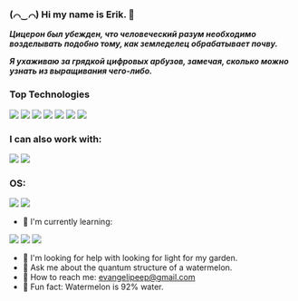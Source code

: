 ### (⌒‿⌒) Hi my name is Erik. 🍉 

***Цицерон был убежден, что человеческий разум необходимо возделывать подобно тому, как земледелец обрабатывает почву.***

***Я ухаживаю за грядкой цифровых арбузов, замечая, сколько можно узнать из выращивания чего-либо.***

### Top Technologies

<img src="https://img.shields.io/badge/React-aabbf1?style=for-the-badge&logo=React&logoColor=c43644" /> <img src="https://img.shields.io/badge/TypeScript-aabbf1?style=for-the-badge&logo=TypeScript&logoColor=c43644" /> <img src="https://img.shields.io/badge/Tailwind CSS-aabbf1?style=for-the-badge&logo=Tailwind CSS&logoColor=c43644" /> <img src="https://img.shields.io/badge/Framer-aabbf1?style=for-the-badge&logo=Framer&logoColor=c43644" /> <img src="https://img.shields.io/badge/HTML5-aabbf1?style=for-the-badge&logo=HTML5&logoColor=c43644" /> <img src="https://img.shields.io/badge/CSS3-aabbf1?style=for-the-badge&logo=CSS3&logoColor=c43644" /> <img src="https://img.shields.io/badge/JavaScript-aabbf1?style=for-the-badge&logo=JavaScript&logoColor=c43644" /> 

### I can also work with:

<img src="https://img.shields.io/badge/React Router-aabbf1?style=for-the-badge&logo=React Router&logoColor=c43644" /> <img src="https://img.shields.io/badge/Sass-aabbf1?style=for-the-badge&logo=Sass&logoColor=c43644" /> 

### OS:
<img src="https://img.shields.io/badge/Ubuntu-aabbf1?style=for-the-badge&logo=Ubuntu&logoColor=c43644" /> <img src="https://img.shields.io/badge/Windows-aabbf1?style=for-the-badge&logo=Windows&logoColor=c43644" />

- 🍉 I'm currently learning:

<img src="https://img.shields.io/badge/Docker-aabbf1?style=for-the-badge&logo=Docker&logoColor=c43644" /> <img src="https://img.shields.io/badge/NestJS-aabbf1?style=for-the-badge&logo=NestJS&logoColor=c43644" /> <img src="https://img.shields.io/badge/MongoDB-aabbf1?style=for-the-badge&logo=MongoDB&logoColor=c43644" />
- 🍉 I'm looking for help with looking for light for my garden.
- 🍉 Ask me about the quantum structure of a watermelon.
- 🍉 How to reach me: evangelipeep@gmail.com
- 🍉 Fun fact: Watermelon is 92% water.
